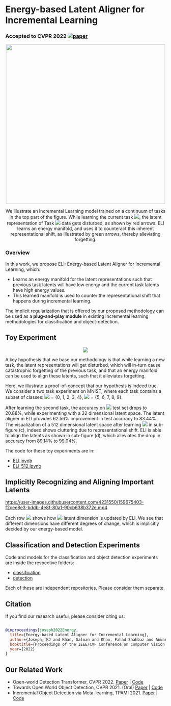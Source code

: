 # Energy-based Latent Aligner for Incremental Learning

### Accepted to CVPR 2022 [![paper](https://img.shields.io/badge/arXiv-Paper-<COLOR>.svg)](https://arxiv.org/abs/)

<p align="center" width="100%">
<img src="https://user-images.githubusercontent.com/4231550/159659561-17bea6a6-5228-42e6-a811-eb18d37c48e9.png" width="500"/>
</p>
<p align="center" width="80%">
We illustrate an Incremental Learning model trained on a continuum of tasks in the top part of the figure. While learning the current task <img src="https://render.githubusercontent.com/render/math?math=\tau_t">, the latent representation of Task <img src="https://render.githubusercontent.com/render/math?math=\tau_{t-1}"> data gets disturbed, as shown by red arrows. ELI learns an energy manifold, and uses it to counteract this inherent representational shift, as illustrated by green arrows, thereby alleviating forgetting.</p>

### Overview

[//]: # (Deep learning models tend to forget their earlier knowledge while incrementally learning new tasks. This behavior emerges because the parameter updates optimized for the new tasks may not align well with the updates suitable for older tasks. The resulting latent representation mismatch causes forgetting. )

In this work, we propose ELI: Energy-based Latent Aligner for Incremental Learning, which:
- Learns an energy manifold for the latent representations such that previous task latents will have low energy and the current task latents have high energy values. 
- This learned manifold is used to counter the representational shift that happens during incremental learning.

The implicit regularization that is offered by our proposed methodology can be used as a **plug-and-play module** in existing incremental learning methodologies for classification and object-detection. 

[//]: # (We validate this through extensive evaluation on CIFAR-100, ImageNet subset, ImageNet 1k and Pascal VOC datasets. We observe consistent improvement when ELI is added to three prominent methodologies in class-incremental learning, across multiple incremental settings. )

[//]: # (Further, when added to the state-of-the-art incremental object detector, ELI provides over 5% improvement in detection accuracy, corroborating its effectiveness and complementary advantage to existing art.)


[//]: # (## Methodology)

[//]: # ()
[//]: # (<p align="center" width="100%">)

[//]: # (<img src="https://user-images.githubusercontent.com/4231550/159659616-23f6d790-35b3-4be3-b183-c5afda18e9d9.png" width="600"/>)

[//]: # (</p>)


## Toy Experiment

<p align="center" width="100%">
<img src="https://user-images.githubusercontent.com/4231550/159659669-be756c6b-1948-4cd1-9ab7-acec9c69030b.png"/>
</p>

A key hypothesis that we base our methodology is that while learning a new task, the latent representations will get disturbed, which will in-turn cause catastrophic forgetting of the previous task, and that an energy manifold can be used to align these latents, such that it alleviates forgetting. 

Here, we illustrate a proof-of-concept that our hypothesis is indeed true.
We consider a two task experiment on MNIST, where each task contains a subset of classes: <img src="https://render.githubusercontent.com/render/math?math=\tau_1"> = {0, 1, 2, 3, 4}, <img src="https://render.githubusercontent.com/render/math?math=\tau_2"> = {5, 6, 7, 8, 9}. 

After learning the second task, the accuracy on <img src="https://render.githubusercontent.com/render/math?math=\tau_1"> test set drops to 20.88%, while experimenting with a 32 dimensional latent space.
The latent aligner in ELI provides 62.56% improvement in test accuracy to 83.44%.
The visualization of a 512 dimensional latent space after learning <img src="https://render.githubusercontent.com/render/math?math=\tau_2"> in sub-figure (c), indeed shows cluttering due to representational shift. ELI is able to align the latents as shown in sub-figure (d), which alleviates the drop in accuracy from 89.14% to 99.04%.

The code for these toy experiments are in:
- [ELI.ipynb](https://github.com/JosephKJ/ELI/blob/main/ELI.ipynb)
- [ELI_512.ipynb](https://github.com/JosephKJ/ELI/blob/main/ELI_512.ipynb)


## Implicitly Recognizing and Aligning Important Latents

https://user-images.githubusercontent.com/4231550/159675403-f2cee8e3-bddb-4e8f-80a1-90cb638b372e.mp4

Each row <img src="https://render.githubusercontent.com/render/math?math=i"> shows how <img src="https://render.githubusercontent.com/render/math?math=i^th"> latent dimension is updated by ELI. We see that different dimensions have different degrees of change, which is implicitly decided by our energy-based model.


## Classification and Detection Experiments

Code and models for the classification and object detection experiments are inside the respective folders:

- [classification](https://github.com/JosephKJ/ELI/tree/main/classification)
- [detection](https://github.com/JosephKJ/ELI/tree/main/detection)

Each of these are independent repositories. Please consider them separate. 

## Citation
If you find our research useful, please consider citing us:

```BibTeX

@inproceedings{joseph2022Energy,
  title={Energy-based Latent Aligner for Incremental Learning},
  author={Joseph, KJ and Khan, Salman and Khan, Fahad Shahbaz and Anwar, Rao Muhammad and Balasubramanian, Vineeth},
  booktitle={Proceedings of the IEEE/CVF Conference on Computer Vision and Pattern Recognition},
  year={2022}
}
```


## Our Related Work
- Open-world Detection Transformer, CVPR 2022. [Paper]() | [Code]()
- Towards Open World Object Detection, CVPR 2021. (Oral) [Paper](https://arxiv.org/abs/2103.02603) | [Code](https://github.com/JosephKJ/OWOD)
- Incremental Object Detection via Meta-learning, TPAMI 2021. [Paper](https://arxiv.org/abs/2003.08798) | [Code](https://github.com/JosephKJ/iOD)
